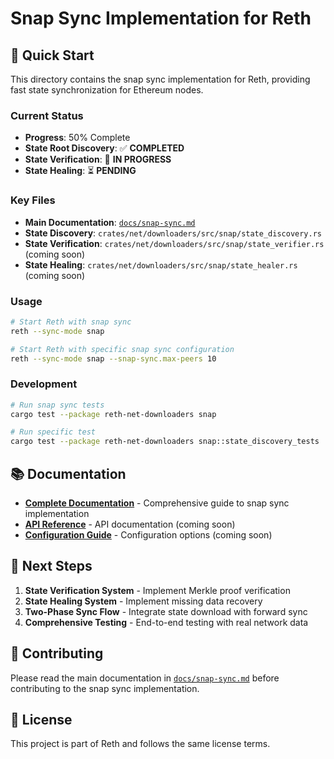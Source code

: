 # Snap Sync Implementation for Reth

## 🎯 **Quick Start**

This directory contains the snap sync implementation for Reth, providing fast state synchronization for Ethereum nodes.

### **Current Status**
- **Progress**: 50% Complete
- **State Root Discovery**: ✅ **COMPLETED**
- **State Verification**: 🔄 **IN PROGRESS**
- **State Healing**: ⏳ **PENDING**

### **Key Files**
- **Main Documentation**: [`docs/snap-sync.md`](docs/snap-sync.md)
- **State Discovery**: `crates/net/downloaders/src/snap/state_discovery.rs`
- **State Verification**: `crates/net/downloaders/src/snap/state_verifier.rs` (coming soon)
- **State Healing**: `crates/net/downloaders/src/snap/state_healer.rs` (coming soon)

### **Usage**
```bash
# Start Reth with snap sync
reth --sync-mode snap

# Start Reth with specific snap sync configuration
reth --sync-mode snap --snap-sync.max-peers 10
```

### **Development**
```bash
# Run snap sync tests
cargo test --package reth-net-downloaders snap

# Run specific test
cargo test --package reth-net-downloaders snap::state_discovery_tests
```

## 📚 **Documentation**

- **[Complete Documentation](docs/snap-sync.md)** - Comprehensive guide to snap sync implementation
- **[API Reference](docs/snap-sync-api.md)** - API documentation (coming soon)
- **[Configuration Guide](docs/snap-sync-configuration.md)** - Configuration options (coming soon)

## 🚀 **Next Steps**

1. **State Verification System** - Implement Merkle proof verification
2. **State Healing System** - Implement missing data recovery
3. **Two-Phase Sync Flow** - Integrate state download with forward sync
4. **Comprehensive Testing** - End-to-end testing with real network data

## 🤝 **Contributing**

Please read the main documentation in [`docs/snap-sync.md`](docs/snap-sync.md) before contributing to the snap sync implementation.

## 📄 **License**

This project is part of Reth and follows the same license terms.